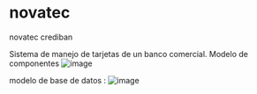 # novatec
novatec crediban



Sistema de manejo de tarjetas de un banco comercial.
Modelo de componentes
![image](https://github.com/aldringutierrez/novatec/assets/18297438/c6615a94-2618-4fe8-9156-6ecafd6a2d04)


modelo de base de datos :
![image](https://github.com/aldringutierrez/novatec/assets/18297438/1e46496d-d38f-4a5f-ad7c-9d56f2940bc1)
